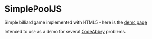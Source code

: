 SimplePoolJS
============

Simple billiard game implemented with HTML5 - here is the [demo page](http://codeabbey.github.io/SimplePoolJS)

Intended to use as a demo for several [CodeAbbey](http://www.codeabbey.com) problems.
